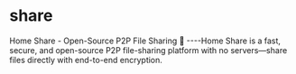 # share
Home Share - Open-Source P2P File Sharing 🚀 ----Home Share is a fast, secure, and open-source P2P file-sharing platform with no servers—share files directly with end-to-end encryption.

